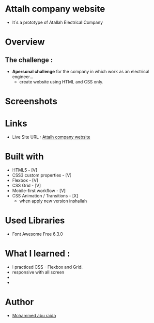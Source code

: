 # Attalh company  website 
* It`s a prototype of Atallah Electrical Company 
# Overview
## The challenge :
* **Apersonal challenge** for the company in which work as an electrical engineer...
    - create website using HTML and CSS only.
# Screenshots

# Links
- Live Site URL :  [Attalh company  website](https://mohammed-raida2000.github.io/Attallh-Website/)

# Built with 
+ HTML5 - [V] 
+ CSS3 custom properties - [V] 
+ Flexbox - [V] 
+ CSS Grid - [V] 
+ Mobile-first workflow - [V] 
+ CSS Animation / Transitions - [X] 
  - when apply new version inshallah

# Used Libraries 
  - Font Awesome Free 6.3.0
# What I learned :
- I practiced CSS - Flexbox and Grid.
- responsive with all screen
-
-
# Author
  - [Mohammed abu raida ](https://github.com/Mohammed-raida2000)
